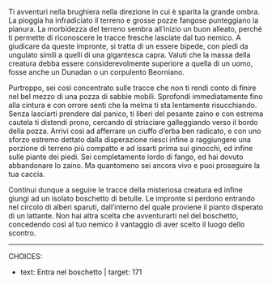 <!--CHAPTER_ID:7-->
<!--TITLE:Sabbie Mobili-->

Ti avventuri nella brughiera nella direzione in cui è sparita la grande ombra. La pioggia ha infradiciato il terreno e grosse pozze fangose punteggiano la pianura. La morbidezza del terreno sembra all’inizio un buon alleato, perché ti permette di riconoscere le tracce fresche lasciate dal tuo nemico. A giudicare da queste impronte, si tratta di un essere bipede, con piedi da ungulato simili a quelli di una gigantesca capra. Valuti che la massa della creatura debba essere considerevolmente superiore a quella di un uomo, fosse anche un Dunadan o un corpulento Beorniano.

Purtroppo, sei così concentrato sulle tracce che non ti rendi conto di finire nel bel mezzo di una pozza di sabbie mobili. Sprofondi immediatamente fino alla cintura e con orrore senti che la melma ti sta lentamente risucchiando. Senza lasciarti prendere dal panico, ti liberi del pesante zaino e con estrema cautela ti distendi prono, cercando di strisciare galleggiando verso il bordo della pozza. Arrivi così ad afferrare un ciuffo d’erba ben radicato, e con uno sforzo estremo dettato dalla disperazione riesci infine a raggiungere una porzione di terreno più compatto e ad issarti prima sui ginocchi, ed infine sulle piante dei piedi. Sei completamente lordo di fango, ed hai dovuto abbandonare lo zaino. Ma quantomeno sei ancora vivo e puoi proseguire la tua caccia.

<!--EFFECT:ITEM_REMOVE|Zaino-->

Continui dunque a seguire le tracce della misteriosa creatura ed infine giungi ad un isolato boschetto di betulle. Le impronte si perdono entrando nel circolo di alberi sparuti, dall’interno del quale proviene il pianto disperato di un lattante. Non hai altra scelta che avventurarti nel del boschetto, concedendo così al tuo nemico il vantaggio di aver scelto il luogo dello scontro.

---
CHOICES:
- text: Entra nel boschetto | target: 171